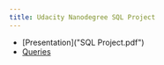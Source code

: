 ```yaml
---
title: Udacity Nanodegree SQL Project
---
```


- [Presentation]("SQL Project.pdf")
- [Queries](Queries)
